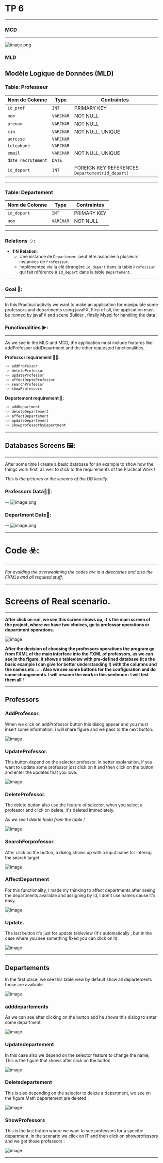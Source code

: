 # TP 6
---

### MCD
---
![image.png](assets/MCD.png)


### MLD

## Modèle Logique de Données (MLD)

### Table: Professeur
| **Nom de Colonne**    | **Type**    | **Contraintes**                                  |
|------------------------|-------------|-------------------------------------------------|
| `id_prof`             | `INT`       | PRIMARY KEY                                     |
| `nom`                 | `VARCHAR`   | NOT NULL                                        |
| `prenom`              | `VARCHAR`   | NOT NULL                                        |
| `cin`                 | `VARCHAR`   | NOT NULL, UNIQUE                                |
| `adresse`             | `VARCHAR`   |                                                 |
| `telephone`           | `VARCHAR`   |                                                 |
| `email`               | `VARCHAR`   | NOT NULL, UNIQUE                                |
| `date_recrutement`    | `DATE`      |                                                 |
| `id_depart`           | `INT`       | FOREIGN KEY REFERENCES `Departement(id_depart)` |

---

### Table: Departement
| **Nom de Colonne**    | **Type**    | **Contraintes**                                  |
|------------------------|-------------|-------------------------------------------------|
| `id_depart`           | `INT`       | PRIMARY KEY                                     |
| `nom`                 | `VARCHAR`   | NOT NULL                                        |

---

### Relations ☺️:
- **1:N Relation**:
  - Une instance de `Departement` peut être associée à plusieurs instances de `Professeur`.
  - Implémentée via la clé étrangère `id_depart` dans la table `Professeur` qui fait référence à `id_depart` dans la table `Departement`.


***

### Goal 🥅:
---
In this Practical activity we want to make an application for manipulate some professors and departments using javaFX,
First of all, the application must be runned by javaFX and scene Builder , finally Mysql for handling the data !

### Functionalities ▶️:
---

As we see in the MLD and MCD, the application must include features like addProfessor addDepartment and the other requested functionalities.

**Professor requirement 👨‍🏫:**
```bash
-> addProfessor
-> deleteProfessor
-> updateProfessor
-> affectDeptoProfessor
-> searchProfessor
-> showProfessors
```

**Departement requirement 🏬:**
```bash
-> addDepartment
-> deleteDepartement
-> affectDepartement
-> updateDepartement
-> ShowprofessorbyDepartment
```

***

## Databases Screens 🖼️:
---
After some time I create a basic database for an example to show how the things work first, as well to stick to the requirements of the Practical Work !

*This is the pictures or the screens of the DB locally.*

### Professors Data👨‍🏫:
--
![image.png](assets/DBprof.png)


### Department Date🏬:
--
![image.png](assets/DBdep.png)


***
# Code ☣️:
---

*For avoiding the overwealming the codes are in a directories and also the FXMLs and all required stuff.*

***

# Screens of Real scenario.
---
**After click on run, we see this screen shows up, it's the main screen of the project, where we have two choices, 
go to professor operations or department operations.**

![image](https://github.com/user-attachments/assets/f0c115b6-b62e-4305-8cc1-44a634409ad9)


**After the decision of choosing the professors operations the program go from FXML of the main interface into the FXML of professors,
as we can see in the figure, it shows a tableview with pre-defined database (it s the basic example I can give for better understanding !) with the columns and the names etc ... .
Also we see some buttons for the configuration and do some changements.
I will resume the work in this sentence : I will test them all !**

---
## Professors

### AddProfessor.
When we click on addProfessor button this dialog appear and you must insert some information, i will share figure and we pass to the next button.

![image](https://github.com/user-attachments/assets/338af845-13f0-4252-8d6f-ef723eea4619)


### UpdateProfessor.
This button depend on the selector professor, in better explanation, if you want to update some professor just click on it and then click on the button and enter the updates that you love.

![image](https://github.com/user-attachments/assets/94b77faa-01c5-4651-9617-f1073bb2812d)


### DeleteProfessor.
The delete button also use the feature of selector, when you select a professor and click on delete, it's deleted immediately.

*As we see I delete hoda from the table !*

![image](https://github.com/user-attachments/assets/ccdbe325-5b57-4d54-a711-36e3d5173f4b)

### SearchForprofessor.
After click on the button, a dialog shows up with a input name for intering the search target.

![image](https://github.com/user-attachments/assets/9a66de40-6b71-4c37-bcbf-3384875b5e07)


### AffectDepartment
For this functionality, I made my thinking to affect departments after seeing the departments available and assigning by Id, I don't use names cause it's easy.

![image](https://github.com/user-attachments/assets/2b7c98d2-8fad-41fe-a9f3-bcb142e570cd)

### Update.
The last button it's just for update tableview (It's automatically , but in the case where you see something fixed you can click on it).

![image](https://github.com/user-attachments/assets/8ac4ca39-2f22-404e-acab-cf7c45725c26)

---
## Departements

In the first place, we see this table view by default show all departements those are available.

![image](https://github.com/user-attachments/assets/98e0b5ba-dcf5-410d-9648-02f834bc7293)

### adddepartements
As we can see after clicking on the button add he shows this dialog to enter some department.

![image](https://github.com/user-attachments/assets/e5467303-b27c-4ac7-81eb-ba1f3a8d0e3e)


### Updatedepartement
In this case also we depend on the selector feature to change the name, This is the figure that shows after click on the button.

![image](https://github.com/user-attachments/assets/0c277933-c9f6-43ec-bf5c-2952baf8aa7b)


### Deletedepartement
This is also depending on the selector to delete a department, we see on the figure Math departement are deleted : 

![image](https://github.com/user-attachments/assets/c17c795d-755b-406b-aecf-4d224fa3c338)

### ShowProfessors
This is the last button where we want to see professors for a specific department, in the scenario we click on IT and then click on showprofessors and we got those professors : 

![image](https://github.com/user-attachments/assets/20e22ed2-7538-4d8e-b940-863d3696b52a)


***



